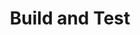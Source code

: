 ---
id: build-and-test
title: Build and Test
sidebar_label: Build and Test
custom_edit_url: https://github.com/microsoft/fast-dna/edit/master/sites/website/src/docs/community/build-and-test.doc.md
---